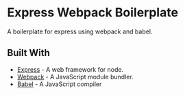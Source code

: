 # Express Webpack Boilerplate

A boilerplate for express using webpack and babel.

## Built With

* [Express](https://github.com/expressjs/express) - A web framework for node.
* [Webpack](https://github.com/webpack/webpack) - A JavaScript module bundler.
* [Babel](https://github.com/babel/babel) - A JavaScript compiler